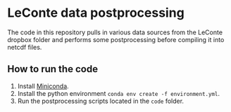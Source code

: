 # LeConte data postprocessing

The code in this repository pulls in various data sources from the LeConte
dropbox folder and performs some postprocessing before compiling it into 
netcdf files. 

## How to run the code

1. Install [Miniconda](https://docs.conda.io/en/latest/miniconda.html).
2. Install the python environment `conda env create -f environment.yml`.
3. Run the postprocessing scripts located in the `code` folder.
